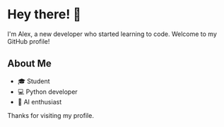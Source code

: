 # Hey there! 👋

I'm Alex, a new developer who started learning to code. Welcome to my GitHub profile!

## About Me
- 🎓 Student
- 💻 Python developer
- 🧠 AI enthusiast

Thanks for visiting my profile. 
